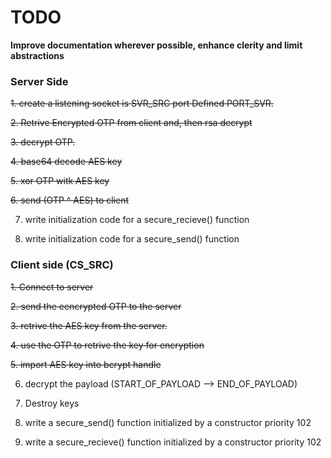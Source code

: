 # TODO
**Improve documentation wherever possible, enhance clerity and limit abstractions**
### Server Side

~~1. create a listening socket is SVR_SRC port Defined PORT_SVR.~~

~~2. Retrive Encrypted OTP from client and, then rsa decrypt~~

~~3. decrypt OTP.~~

~~4. base64 decode AES key~~

~~5. xor OTP witk AES key~~

~~6.  send (OTP ^ AES) to client~~

7. write initialization code for a secure_recieve() function

8. write initialization code for a secure_send() function

### Client side (CS_SRC)

~~1. Connect to server~~

~~2. send the eencrypted OTP to the server~~

~~3. retrive the AES key from the server.~~

~~4. use the OTP to retrive the key for encryption~~

~~5. import AES key into bcrypt handle~~

6. decrypt the payload (START_OF_PAYLOAD --> END_OF_PAYLOAD)

7. Destroy keys

8. write a secure_send() function initialized by  a constructor priority 102

9. write a secure_recieve() function initialized by a constructor priority 102
